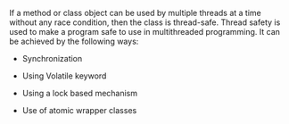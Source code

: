 If a method or class object can be used by multiple threads at a time
without any race condition, then the class is thread-safe. Thread safety
is used to make a program safe to use in multithreaded programming. It
can be achieved by the following ways:

- Synchronization

- Using Volatile keyword

- Using a lock based mechanism

- Use of atomic wrapper classes